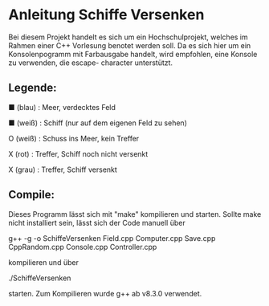 # Anleitung Schiffe Versenken

Bei diesem Projekt handelt es sich um ein Hochschulprojekt, welches im Rahmen einer C++ Vorlesung benotet werden soll.
Da es sich hier um ein Konsolenpogramm mit Farbausgabe handelt, wird empfohlen, eine Konsole zu verwenden, die escape- character 
unterstützt.


## Legende: 

■ (blau) : Meer, verdecktes Feld

■ (weiß) : Schiff (nur auf dem eigenen Feld zu sehen)

O (weiß) : Schuss ins Meer, kein Treffer

X (rot) : Treffer, Schiff noch nicht versenkt

X (grau) : Treffer, Schiff versenkt

## Compile:

Dieses Programm lässt sich mit "make" kompilieren und starten. 
Sollte make nicht installiert sein, lässt sich der Code manuell über 

g++ -g -o SchiffeVersenken Field.cpp Computer.cpp Save.cpp CppRandom.cpp Console.cpp Controller.cpp

kompilieren und über

./SchiffeVersenken

starten. Zum Kompilieren wurde g++ ab v8.3.0 verwendet.
